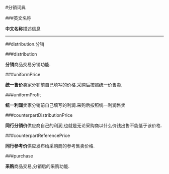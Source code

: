 #分销词典

###英文名称

**中文名称**描述信息

---

##distribution.分销

###distribution

**分销**商品交易分销功能.

###uniformPrice

**统一售价**卖家分销前自己填写的价格.采购后按照统一价售卖.

###uniformProfit

**统一利润**卖家分销前自己填写的利润.采购后按照统一利润售卖

###counterpartDistributionPrice

**同行分销价**供应商自己的利润,也就是无论采购商以什么价钱出售不能低于该价格.

###counterpartReferencePrice

**同行参考价**供应发布给采购商的参考售卖价格.

###purchase

**采购**商品交易,分销后的采购功能.